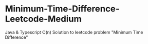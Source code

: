 # Minimum-Time-Difference-Leetcode-Medium
Java &amp; Typescript O(n) Solution to leetcode problem "Minimum Time Difference"
